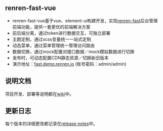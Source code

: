 ## renren-fast-vue
- renren-fast-vue基于vue、element-ui构建开发，实现[renren-fast](https://gitee.com/renrenio/renren-fast)后台管理前端功能，提供一套更优的前端解决方案
- 前后端分离，通过token进行数据交互，可独立部署
- 主题定制，通过scss变量统一一站式定制
- 动态菜单，通过菜单管理统一管理访问路由
- 数据切换，通过mock配置对接口数据／mock模拟数据进行切换
- 发布时，可动态配置CDN静态资源／切换新旧版本
- 演示地址：[fast.demo.renren.io](http://fast.demo.renren.io) (账号密码：admin/admin)

## 说明文档
项目开发、部署等说明都在[wiki](https://github.com/daxiongYang/renren-fast-vue/wiki)中。


## 更新日志
每个版本的详细更改都记录在[release notes](https://github.com/daxiongYang/renren-fast-vue/releases)中。
